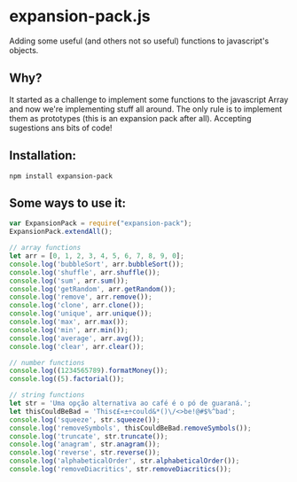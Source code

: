 expansion-pack.js
================
Adding some useful (and others not so useful) functions to javascript's objects.

Why?
------------
It started as a challenge to implement some functions to the javascript Array and now we're implementing stuff all around. The only rule is to implement them as prototypes (this is an expansion pack after all). Accepting sugestions ans bits of code!

Installation:
------------
```
npm install expansion-pack
```

Some ways to use it:
------------
```javascript
var ExpansionPack = require("expansion-pack");
ExpansionPack.extendAll();

// array functions
let arr = [0, 1, 2, 3, 4, 5, 6, 7, 8, 9, 0];
console.log('bubbleSort', arr.bubbleSort());
console.log('shuffle', arr.shuffle());
console.log('sum', arr.sum());
console.log('getRandom', arr.getRandom());
console.log('remove', arr.remove());
console.log('clone', arr.clone());
console.log('unique', arr.unique());
console.log('max', arr.max());
console.log('min', arr.min());
console.log('average', arr.avg());
console.log('clear', arr.clear()); 

// number functions
console.log((1234565789).formatMoney());
console.log((5).factorial());

// string functions
let str = 'Uma opção alternativa ao café é o pó de guaraná.';
let thisCouldBeBad = 'This¢£«±÷could&*()\/<>be!@#$%^bad';
console.log('squeeze', str.squeeze());
console.log('removeSymbols', thisCouldBeBad.removeSymbols());
console.log('truncate', str.truncate());
console.log('anagram', str.anagram());
console.log('reverse', str.reverse());
console.log('alphabeticalOrder', str.alphabeticalOrder());
console.log('removeDiacritics', str.removeDiacritics());
```